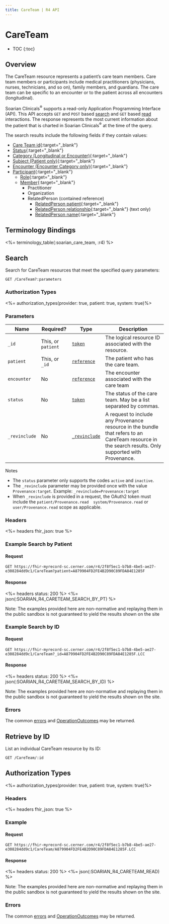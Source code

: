 ```yaml
---
title: CareTeam | R4 API
---
```


# CareTeam

* TOC
{:toc}

## Overview

The CareTeam resource represents a patient’s care team members. Care team members or participants include medical practitioners (physicians, nurses, technicians, and so on), family members, and guardians. The care team can be specific to an encounter or to the patient across all encounters (longitudinal).

Soarian Clinicals<sup>®</sup> supports a read-only Application Programming Interface (API). This API accepts `GET` and `POST` based [search] and  `GET` based [read] interactions. The response represents the most current information about the patient that is charted in Soarian Clinicals<sup>®</sup> at the time of the query.

The search results include the following fields if they contain values:

* [Care Team id](https://hl7.org/fhir/resource-definitions.html#Resource.id){:target="_blank"}
* [Status](https://hl7.org/fhir/careteam-definitions.html#CareTeam.status){:target="_blank"}
* [Category (Longitudinal or Encounter)](https://hl7.org/fhir/careteam-definitions.html#CareTeam.category){:target="_blank"}
* [Subject (Patient only)](https://hl7.org/fhir/careteam-definitions.html#CareTeam.subject){:target="_blank"}
* [Encounter (Encounter Category only)](https://hl7.org/fhir/careteam-definitions.html#CareTeam.encounter){:target="_blank"}
* [Participant](https://hl7.org/fhir/careteam-definitions.html#CareTeam.participant){:target="_blank"}
  * [Role](https://hl7.org/fhir/careteam-definitions.html#CareTeam.participant.role){:target="_blank"}
  * [Member](https://hl7.org/fhir/careteam-definitions.html#CareTeam.participant.member){:target="_blank"}
    * Practitioner
    * Organization
	* RelatedPerson (contained reference)
	  * [RelatedPerson patient](https://hl7.org/fhir/R4/relatedperson-definitions.html#RelatedPerson.patient){:target="_blank"}
	  * [RelatedPerson relationship](https://hl7.org/fhir/R4/relatedperson-definitions.html#RelatedPerson.relationship){:target="_blank"} (text only)
	  * [RelatedPerson name](https://hl7.org/fhir/R4/relatedperson-definitions.html#RelatedPerson.name){:target="_blank"}

## Terminology Bindings

<%= terminology_table(:soarian_care_team, :r4) %>

## Search

Search for CareTeam resources that meet the specified query parameters:

    GET /CareTeam?:parameters


### Authorization Types

<%= authorization_types(provider: true, patient: true, system: true)%>

### Parameters

 Name          | Required?                                    | Type                                                       | Description
---------------|----------------------------------------------|------------------------------------------------------------|----------------------------------------------------------------------------------------------------------------------------
 `_id`         | This, or `patient`                           | [`token`]											       | The logical resource ID associated with the resource.
 `patient`	   | This, or `_id`								  | [`reference`]											   | The patient who has the care team.
 `encounter`   | No 										  | [`reference`]											   | The encounter associated with the care team
 `status`      | No 										  | [`token`]												   | The status of the care team. May be a list separated by commas.
 `_revinclude` | No 										  | [`_revinclude`]											   | A request to include any Provenance resource in the bundle that refers to an CareTeam resource in the search results. Only supported with Provenance. 


 Notes

*	The `status` parameter only supports the codes `active` and `inactive`.
* 	The `_revinclude` parameter may be provided once with the value `Provenance:target`. Example: `_revinclude=Provenance:target`
* 	When `_revinclude` is provided in a request, the OAuth2 token must include the `patient/Provenance.read  system/Provenance.read`  or  `user/Provenance.read` scope as applicable.


### Headers

<%= headers fhir_json: true %>

### Example Search by Patient

#### Request

    GET https://fhir-myrecord-sc.cerner.com/r4/2f8f5ec1-b7b8-4be5-ae27-e308284dd9c1/CareTeam?patient=A879904FD2FE4B2D90C89FDA84E1285F

#### Response

<%= headers status: 200 %>
<%= json(:SOARIAN_R4_CARETEAM_SEARCH_BY_PT) %>

Note: The examples provided here are non-normative and replaying them in the public sandbox is not guaranteed to yield the results shown on the site

### Example Search by ID

#### Request

	GET https://fhir-myrecord-sc.cerner.com/r4/2f8f5ec1-b7b8-4be5-ae27-e308284dd9c1/CareTeam?_id=A879904FD2FE4B2D90C89FDA84E1285F.LCC

#### Response

<%= headers status: 200 %>
<%= json(:SOARIAN_R4_CARETEAM_SEARCH_BY_ID) %>

Note: The examples provided here are non-normative and replaying them in the public sandbox is not guaranteed to yield the results shown on the site.

### Errors

The common [errors] and [OperationOutcomes] may be returned.

## Retrieve by ID

List an individual CareTeam resource by its ID:

    GET /CareTeam/:id

## Authorization Types

<%= authorization_types(provider: true, patient: true, system: true)%>

### Headers

<%= headers fhir_json: true %>

### Example

#### Request

    GET https://fhir-myrecord-sc.cerner.com/r4/2f8f5ec1-b7b8-4be5-ae27-e308284dd9c1/CareTeam/A879904FD2FE4B2D90C89FDA84E1285F.LCC
    
#### Response

<%= headers status: 200 %>
<%= json(:SOARIAN_R4_CARETEAM_READ) %>

Note: The examples provided here are non-normative and replaying them in the public sandbox is not guaranteed to yield the results shown on the site.

### Errors

The common [errors] and [OperationOutcomes] may be returned.


[search]: https://www.hl7.org/fhir/http.html#search
[read]: https://www.hl7.org/fhir/http.html#read
[`token`]: https://hl7.org/fhir/R4/search.html#token
[`reference`]: https://hl7.org/fhir/r4/search.html#reference
[`_revinclude`]: https://www.hl7.org/fhir/search.html#revinclude
[errors]: ../../#client-errors
[OperationOutcomes]: https://hl7.org/fhir/R4/operationoutcome.html
